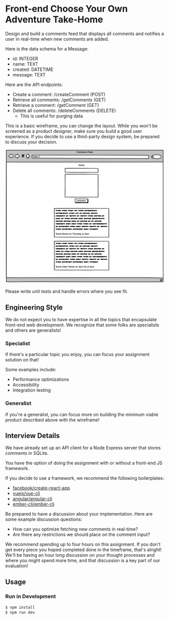 # Front-end Choose Your Own Adventure Take-Home

Design and build a comments feed that displays all comments and notifies a user in real-time when new comments are added.

Here is the data schema for a Message:
* id: INTEGER
* name: TEXT
* created: DATETIME
* message: TEXT

Here are the API endpoints:
* Create a comment: /createComment (POST)
* Retrieve all comments: /getComments (GET)
* Retrieve a comment: /getComment (GET)
* Delete all comments: /deleteComments (DELETE)
  * This is useful for purging data

This is a basic wireframe, you can change the layout. While you won't be screened as a product designer, make sure you build a good user experience. If you decide to use a third-party design system, be prepared to discuss your decision.

![Basic wireframe](wireframe.png)

Please write unit tests and handle errors where you see fit.

## Engineering Style

We do not expect you to have expertise in all the topics that encapsulate front-end web development. We recognize that some folks are specialists and others are generalists!

### Specialist

If there's a particular topic you enjoy, you can focus your assignment solution on that!

Some examples include:
* Performance optimizations
* Accessibility
* Integration testing

### Generalist

If you're a generalist, you can focus more on building the minimum viable product described above with the wireframe!

## Interview Details

We have already set up an API client for a Node Express server that stores comments in SQLite.

You have the option of doing the assignment with or without a front-end JS framework.

If you decide to use a framework, we recommend the following boilerplates:
* [facebook/create-react-app](https://github.com/facebook/create-react-app)
* [vuejs/vue-cli](https://github.com/vuejs/vue-cli)
* [angular/angular-cli](https://github.com/angular/angular-cli)
* [ember-cli/ember-cli](https://github.com/ember-cli/ember-cli)

Be prepared to have a discussion about your implementation. Here are some example discussion questions:
* How can you optimize fetching new comments in real-time?
* Are there any restrictions we should place on the comment input?

We recommend spending up to four hours on this assignment. If you don't get every piece you hoped completed done in the timeframe, that's alright! We'll be having an hour long discussion on your thought processes and where you might spend more time, and that discussion is a key part of our evaluation!

## Usage

### Run in Development

```
$ npm install
$ npm run dev
```
